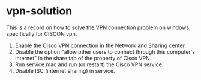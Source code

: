 # vpn-solution

This is a record on how to solve the VPN connection problem on windows, specifically for CISCON vpn.
1. Enable the Cisco VPN connection in the Network and Sharing center.
2. Disable the option "allow other users to connect through this computer's internet" in the share tab of the property of Cisco VPN.
3. Run service.mac and run (or restart) the Cisco VPN service.
4. Disable ISC (internet sharing) in service. 
